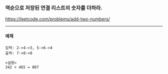 ### 역순으로 저장된 연결 리스트의 숫자를 더하라.
https://leetcode.com/problems/add-two-numbers/
***

#### 예제
```commandline
입력: 2->4->3, 5->6->4
출력: 7->0->8

<설명>
342 + 465 = 807
```